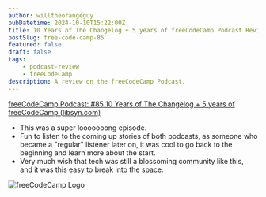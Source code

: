 ```yaml
---
author: willtheorangeguy
pubDatetime: 2024-10-10T15:22:00Z
title: 10 Years of The Changelog + 5 years of freeCodeCamp Podcast Review
postSlug: free-code-camp-85
featured: false
draft: false
tags:
    - podcast-review
    - freeCodeCamp
description: A review on the freeCodeCamp Podcast.
---
```


[freeCodeCamp Podcast: #85 10 Years of The Changelog + 5 years of freeCodeCamp (libsyn.com)](https://freecodecamp.libsyn.com/crossover-special-10-years-of-the-changelog-5-years-of-freecodecamp)

-   This was a super looooooong episode.
-   Fun to listen to the coming up stories of both podcasts, as someone who became a "regular" listener later on, it was cool to go back to the beginning and learn more about the start.
-   Very much wish that tech was still a blossoming community like this, and it was this easy to break into the space.

![freeCodeCamp Logo](https://is1-ssl.mzstatic.com/image/thumb/Podcasts126/v4/35/e9/b6/35e9b65b-94f3-24ac-3876-6e73f7ac184d/mza_13527185515497085459.jpeg/300x300bb.webp)
